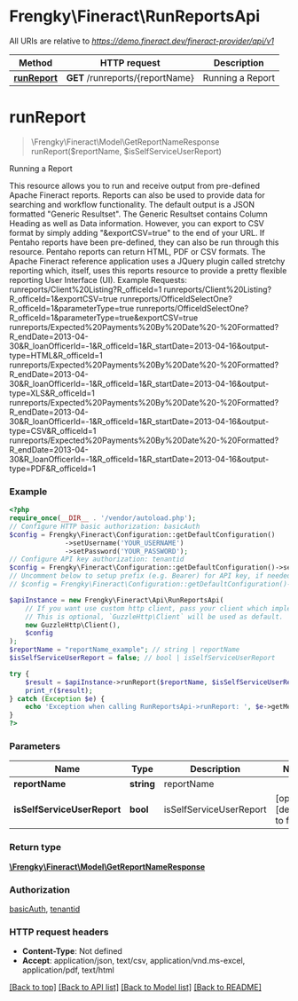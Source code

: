 # Frengky\Fineract\RunReportsApi

All URIs are relative to *https://demo.fineract.dev/fineract-provider/api/v1*

Method | HTTP request | Description
------------- | ------------- | -------------
[**runReport**](RunReportsApi.md#runreport) | **GET** /runreports/{reportName} | Running a Report

# **runReport**
> \Frengky\Fineract\Model\GetReportNameResponse runReport($reportName, $isSelfServiceUserReport)

Running a Report

This resource allows you to run and receive output from pre-defined Apache Fineract reports.  Reports can also be used to provide data for searching and workflow functionality.  The default output is a JSON formatted \"Generic Resultset\". The Generic Resultset contains Column Heading as well as Data information. However, you can export to CSV format by simply adding \"&exportCSV=true\" to the end of your URL.  If Pentaho reports have been pre-defined, they can also be run through this resource. Pentaho reports can return HTML, PDF or CSV formats.  The Apache Fineract reference application uses a JQuery plugin called stretchy reporting which, itself, uses this reports resource to provide a pretty flexible reporting User Interface (UI).    Example Requests:  runreports/Client%20Listing?R_officeId=1   runreports/Client%20Listing?R_officeId=1&exportCSV=true   runreports/OfficeIdSelectOne?R_officeId=1&parameterType=true   runreports/OfficeIdSelectOne?R_officeId=1&parameterType=true&exportCSV=true   runreports/Expected%20Payments%20By%20Date%20-%20Formatted?R_endDate=2013-04-30&R_loanOfficerId=-1&R_officeId=1&R_startDate=2013-04-16&output-type=HTML&R_officeId=1   runreports/Expected%20Payments%20By%20Date%20-%20Formatted?R_endDate=2013-04-30&R_loanOfficerId=-1&R_officeId=1&R_startDate=2013-04-16&output-type=XLS&R_officeId=1   runreports/Expected%20Payments%20By%20Date%20-%20Formatted?R_endDate=2013-04-30&R_loanOfficerId=-1&R_officeId=1&R_startDate=2013-04-16&output-type=CSV&R_officeId=1   runreports/Expected%20Payments%20By%20Date%20-%20Formatted?R_endDate=2013-04-30&R_loanOfficerId=-1&R_officeId=1&R_startDate=2013-04-16&output-type=PDF&R_officeId=1

### Example
```php
<?php
require_once(__DIR__ . '/vendor/autoload.php');
// Configure HTTP basic authorization: basicAuth
$config = Frengky\Fineract\Configuration::getDefaultConfiguration()
              ->setUsername('YOUR_USERNAME')
              ->setPassword('YOUR_PASSWORD');
// Configure API key authorization: tenantid
$config = Frengky\Fineract\Configuration::getDefaultConfiguration()->setApiKey('fineract-platform-tenantid', 'YOUR_API_KEY');
// Uncomment below to setup prefix (e.g. Bearer) for API key, if needed
// $config = Frengky\Fineract\Configuration::getDefaultConfiguration()->setApiKeyPrefix('fineract-platform-tenantid', 'Bearer');

$apiInstance = new Frengky\Fineract\Api\RunReportsApi(
    // If you want use custom http client, pass your client which implements `GuzzleHttp\ClientInterface`.
    // This is optional, `GuzzleHttp\Client` will be used as default.
    new GuzzleHttp\Client(),
    $config
);
$reportName = "reportName_example"; // string | reportName
$isSelfServiceUserReport = false; // bool | isSelfServiceUserReport

try {
    $result = $apiInstance->runReport($reportName, $isSelfServiceUserReport);
    print_r($result);
} catch (Exception $e) {
    echo 'Exception when calling RunReportsApi->runReport: ', $e->getMessage(), PHP_EOL;
}
?>
```

### Parameters

Name | Type | Description  | Notes
------------- | ------------- | ------------- | -------------
 **reportName** | **string**| reportName |
 **isSelfServiceUserReport** | **bool**| isSelfServiceUserReport | [optional] [default to false]

### Return type

[**\Frengky\Fineract\Model\GetReportNameResponse**](../Model/GetReportNameResponse.md)

### Authorization

[basicAuth](../../README.md#basicAuth), [tenantid](../../README.md#tenantid)

### HTTP request headers

 - **Content-Type**: Not defined
 - **Accept**: application/json, text/csv, application/vnd.ms-excel, application/pdf, text/html

[[Back to top]](#) [[Back to API list]](../../README.md#documentation-for-api-endpoints) [[Back to Model list]](../../README.md#documentation-for-models) [[Back to README]](../../README.md)


